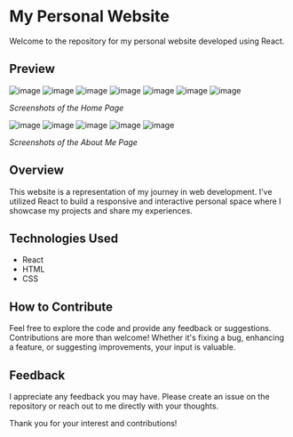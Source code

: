 # My Personal Website

Welcome to the repository for my personal website developed using React.

## Preview

![image](https://github.com/cagrikuzaytepe/My-Personel-Web-Site/assets/112905129/67df03b0-2a01-4ef5-9081-38d8570e7db4)
![image](https://github.com/cagrikuzaytepe/My-Personel-Web-Site/assets/112905129/aae670d2-5292-4a2e-930c-c173a9af350b)
![image](https://github.com/cagrikuzaytepe/My-Personel-Web-Site/assets/112905129/221bee3f-f2b9-449e-bcf8-a990c937d91a)
![image](https://github.com/cagrikuzaytepe/My-Personel-Web-Site/assets/112905129/c80fcf06-8325-483b-8ef7-1e0a94b84379)
![image](https://github.com/cagrikuzaytepe/My-Personel-Web-Site/assets/112905129/3b6bf045-576f-4035-b385-fb014796732f)
![image](https://github.com/cagrikuzaytepe/My-Personel-Web-Site/assets/112905129/51daa65a-c081-4c9e-869a-38a3a5cb94dc)
![image](https://github.com/cagrikuzaytepe/My-Personel-Web-Site/assets/112905129/7d83ebe4-5535-4135-9c08-6de5257acc32)

*Screenshots of the Home Page*

![image](https://github.com/cagrikuzaytepe/My-Personel-Web-Site/assets/112905129/df945ce7-260e-4fae-abb8-d79c47beb549)
![image](https://github.com/cagrikuzaytepe/My-Personel-Web-Site/assets/112905129/e37de1ec-1867-4acd-bf38-f5a282b86d18)
![image](https://github.com/cagrikuzaytepe/My-Personel-Web-Site/assets/112905129/993433a8-e148-4f7d-b28f-17f82bd28c8a)
![image](https://github.com/cagrikuzaytepe/My-Personel-Web-Site/assets/112905129/fd9a541e-e440-4146-9dda-0f687fdb515f)
![image](https://github.com/cagrikuzaytepe/My-Personel-Web-Site/assets/112905129/6c0c5f6e-262d-47ff-b04d-6496a7194ee1)

*Screenshots of the About Me Page*

## Overview

This website is a representation of my journey in web development. I've utilized React to build a responsive and interactive personal space where I showcase my projects and share my experiences.

## Technologies Used
- React
- HTML
- CSS

## How to Contribute
Feel free to explore the code and provide any feedback or suggestions. Contributions are more than welcome! Whether it's fixing a bug, enhancing a feature, or suggesting improvements, your input is valuable.

## Feedback
I appreciate any feedback you may have. Please create an issue on the repository or reach out to me directly with your thoughts.

Thank you for your interest and contributions!

